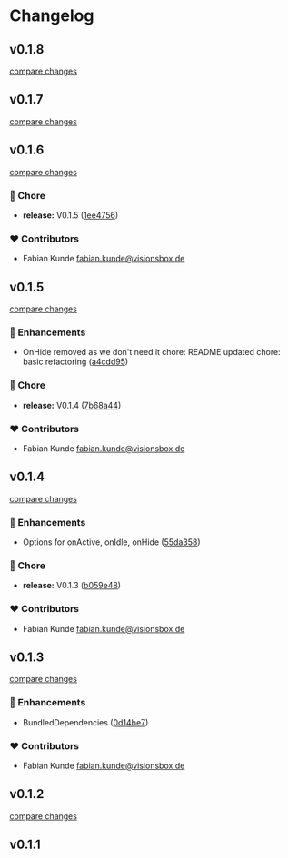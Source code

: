 # Changelog


## v0.1.8

[compare changes](https://github.com/VISIONSBOX/nuxt-screensaver/compare/v0.1.7...v0.1.8)

## v0.1.7

[compare changes](https://github.com/VISIONSBOX/nuxt-screensaver/compare/v0.1.6...v0.1.7)

## v0.1.6

[compare changes](https://github.com/VISIONSBOX/nuxt-screensaver/compare/v0.1.5...v0.1.6)

### 🏡 Chore

- **release:** V0.1.5 ([1ee4756](https://github.com/VISIONSBOX/nuxt-screensaver/commit/1ee4756))

### ❤️ Contributors

- Fabian Kunde <fabian.kunde@visionsbox.de>

## v0.1.5

[compare changes](https://github.com/VISIONSBOX/nuxt-screensaver/compare/v0.1.4...v0.1.5)

### 🚀 Enhancements

- OnHide removed as we don't need it chore: README updated chore: basic refactoring ([a4cdd95](https://github.com/VISIONSBOX/nuxt-screensaver/commit/a4cdd95))

### 🏡 Chore

- **release:** V0.1.4 ([7b68a44](https://github.com/VISIONSBOX/nuxt-screensaver/commit/7b68a44))

### ❤️ Contributors

- Fabian Kunde <fabian.kunde@visionsbox.de>

## v0.1.4

[compare changes](https://github.com/VISIONSBOX/nuxt-screensaver/compare/v0.1.3...v0.1.4)

### 🚀 Enhancements

- Options for onActive, onIdle, onHide ([55da358](https://github.com/VISIONSBOX/nuxt-screensaver/commit/55da358))

### 🏡 Chore

- **release:** V0.1.3 ([b059e48](https://github.com/VISIONSBOX/nuxt-screensaver/commit/b059e48))

### ❤️ Contributors

- Fabian Kunde <fabian.kunde@visionsbox.de>

## v0.1.3

[compare changes](https://github.com/VISIONSBOX/nuxt-screensaver/compare/v0.1.2...v0.1.3)

### 🚀 Enhancements

- BundledDependencies ([0d14be7](https://github.com/VISIONSBOX/nuxt-screensaver/commit/0d14be7))

### ❤️ Contributors

- Fabian Kunde <fabian.kunde@visionsbox.de>

## v0.1.2

[compare changes](https://github.com/VISIONSBOX/nuxt-screensaver/compare/v0.1.1...v0.1.2)

## v0.1.1

